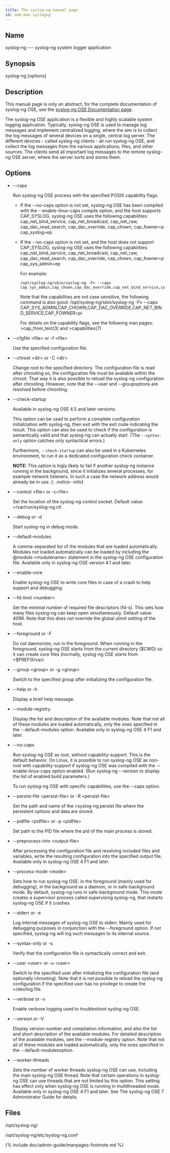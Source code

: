 ```yaml
---
title: The syslog-ng manual page
id: adm-man-syslogng
---
```


## Name

syslog-ng --- syslog-ng system logger application

## Synopsis

syslog-ng \[options\]

## Description

This manual page is only an abstract, for the complete documentation of
syslog-ng OSE, see the [syslog-ng OSE Documentation page](https://www.syslog-ng.com/).

The syslog-ng OSE application is a flexible and highly scalable system
logging application. Typically, syslog-ng OSE is used to manage log
messages and implement centralized logging, where the aim is to collect
the log messages of several devices on a single, central log server. The
different devices - called syslog-ng clients - all run syslog-ng OSE,
and collect the log messages from the various applications, files, and
other sources. The clients send all important log messages to the remote
syslog-ng OSE server, where the server sorts and stores them.

## Options

- \--caps

    Run syslog-ng OSE process with the specified POSIX capability flags.

  - If the \--no-caps option is not set, syslog-ng OSE has been
        compiled with the \--enable-linux-caps compile option, and the
        host supports CAP\_SYSLOG, syslog-ng OSE uses the following
        capabilities: cap\_net\_bind\_service, cap\_net\_broadcast,
        cap\_net\_raw, cap\_dac\_read\_search, cap\_dac\_override,
        cap\_chown, cap\_fowner=p cap\_syslog=ep

  - If the \--no-caps option is not set, and the host does not
        support CAP\_SYSLOG, syslog-ng OSE uses the following
        capabilities: cap\_net\_bind\_service, cap\_net\_broadcast,
        cap\_net\_raw, cap\_dac\_read\_search, cap\_dac\_override,
        cap\_chown, cap\_fowner=p cap\_sys\_admin=ep

    For example:

        /opt/syslog-ng/sbin/syslog-ng -Fv --caps cap_sys_admin,cap_chown,cap_dac_override,cap_net_bind_service,cap_fowner=pi

    Note that the capabilities are not case sensitive, the following
    command is also good: /opt/syslog-ng/sbin/syslog-ng -Fv \--caps
    CAP\_SYS\_ADMIN,CAP\_CHOWN,CAP\_DAC\_OVERRIDE,CAP\_NET\_BIND\_SERVICE,CAP\_FOWNER=pi

    For details on the capability flags, see the following man
    pages: \>cap\_from\_text(3) and \>capabilities(7)

- \--cfgfile \<file\> or -f \<file\>

    Use the specified configuration file.

- \--chroot \<dir\> or -C \<dir\>

    Change root to the specified directory. The configuration file is
    read after chrooting so, the configuration file must be available
    within the chroot. That way it is also possible to reload the
    syslog-ng configuration after chrooting. However, note that the
    \--user and \--groupoptions are resolved before chrooting.

- \--check-startup

    Available in syslog-ng OSE 4.5 and later versions.

    This option can be used to perform a complete configuration initialization with syslog-ng, then exit with the exit code indicating the result. This option can also be used to check if the configuration is semantically valid and that syslog-ng can actually start. (The `--syntax-only` option catches only syntactical errors.)

    Furthermore, `--check-startup` can also be used in a Kubernetes environment, to run it as a dedicated configuration check container.

    **NOTE:** This option is higly likely to fail if another syslog-ng instance running in the background, since it initializes several processes, for example network listeners. In such a case the network address would already be in use.
    {: .notice--info}
    
- \--control \<file\> or -c\<file\>

    Set the location of the syslog-ng control socket. Default
    value: \>/var/run/syslog-ng.ctl

- \--debug or -d

    Start syslog-ng in debug mode.

- \--default-modules

    A comma-separated list of the modules that are loaded automatically.
    Modules not loaded automatically can be loaded by including the
    @module \<modulename\> statement in the syslog-ng OSE configuration
    file. Available only in syslog-ng OSE version 4.1 and later.

- \--enable-core

    Enable syslog-ng OSE to write core files in case of a crash to help
    support and debugging.

- \--fd-limit \<number\>

    Set the minimal number of required file descriptors (fd-s). This
    sets how many files syslog-ng can keep open simultaneously. Default
    value: 4096. Note that this does not override the global ulimit
    setting of the host.

- \--foreground or -F

    Do not daemonize, run in the foreground. When running in the
    foreground, syslog-ng OSE starts from the current directory (\$CWD)
    so it can create core files (normally, syslog-ng OSE starts
    from \>\$PREFIX/var).

- \--group \<group\> or -g \<group\>

    Switch to the specified group after initializing the configuration
    file.

- \--help or -h

    Display a brief help message.

- \--module-registry

    Display the list and description of the available modules. Note that
    not all of these modules are loaded automatically, only the ones
    specified in the \--default-modules option. Available only in
    syslog-ng OSE 4 F1 and later.

- \--no-caps

    Run syslog-ng OSE as root, without capability-support. This is the
    default behavior. On Linux, it is possible to run syslog-ng OSE as
    non-root with capability-support if syslog-ng OSE was compiled with
    the \--enable-linux-caps option enabled. (Run syslog-ng \--version
    to display the list of enabled build parameters.)

    To run syslog-ng OSE with specific capabilities, use the \--caps
    option.

- \--persist-file \<persist-file\> or -R \<persist-file\>

    Set the path and name of the \>syslog-ng.persist file where the
    persistent options and data are stored.

- \--pidfile \<pidfile\> or -p \<pidfile\>

    Set path to the PID file where the pid of the main process is
    stored.

- \--preprocess-into \<output-file\>

    After processing the configuration file and resolving included files
    and variables, write the resulting configuration into the specified
    output file. Available only in syslog-ng OSE 4 F1 and later.

- \--process-mode \<mode\>

    Sets how to run syslog-ng OSE: in the foreground (mainly used for
    debugging), in the background as a daemon, or in safe-background
    mode. By default, syslog-ng runs in safe-background mode. This mode
    creates a supervisor process called supervising syslog-ng, that
    restarts syslog-ng OSE if it crashes.

- \--stderr or -e

    Log internal messages of syslog-ng OSE to stderr. Mainly used for
    debugging purposes in conjunction with the \--foreground option. If
    not specified, syslog-ng will log such messages to its internal
    source.

- \--syntax-only or -s

    Verify that the configuration file is syntactically correct and
    exit.

- \--user \<user\> or -u \<user\>

    Switch to the specified user after initializing the configuration
    file (and optionally chrooting). Note that it is not possible to
    reload the syslog-ng configuration if the specified user has no
    privilege to create the \>/dev/log file.

- \--verbose or -v

    Enable verbose logging used to troubleshoot syslog-ng OSE.

- \--version or -V

    Display version number and compilation information, and also the
    list and short description of the available modules. For detailed
    description of the available modules, see the \--module-registry
    option. Note that not all of these modules are loaded automatically,
    only the ones specified in the \--default-modulesoption.

- \--worker-threads

    Sets the number of worker threads syslog-ng OSE can use, including
    the main syslog-ng OSE thread. Note that certain operations in
    syslog-ng OSE can use threads that are not limited by this option.
    This setting has effect only when syslog-ng OSE is running in
    multithreaded mode. Available only in syslog-ng OSE 4 F1 and later.
    See The syslog-ng OSE 7 Administrator Guide for details.

## Files

/opt/syslog-ng/

/opt/syslog-ng/etc/syslog-ng.conf

{% include doc/admin-guide/manpages-footnote.md %}

